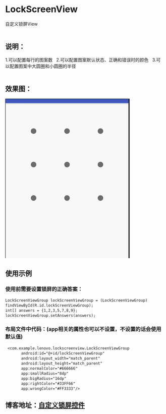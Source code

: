# LockScreenView
自定义锁屏View  
  
## 说明：
1.可以配置每行的图案数  
2.可以配置图案默认状态、正确和错误时的颜色  
3.可以配置图案中大圆圈和小圆圈的半径  
  
## 效果图：  
![lockscreen](lockscreen.gif)  
  
## 使用示例  
### 使用前需要设置锁屏的正确答案：  
```
LockScreenViewGroup lockScreenViewGroup = (LockScreenViewGroup) findViewById(R.id.lockScreenViewGroup);
int[] answers = {1,2,3,5,7,8,9};
lockScreenViewGroup.setAnswers(answers);
```  
### 布局文件中代码：(app相关的属性也可以不设置，不设置的话会使用默认值)   
```
 <com.example.lenovo.lockscreenview.LockScreenViewGroup
       android:id="@+id/lockScreenViewGroup"
       android:layout_width="match_parent"
       android:layout_height="match_parent"
       app:normalColor="#666666"
       app:smallRadius="8dp"
       app:bigRadius="16dp"
       app:rightColor="#33FF66"
       app:wrongColor="#FF3333"/>
```  
  
## 博客地址：[自定义锁屏控件](http://www.jianshu.com/p/ebf23197820c)   
